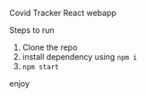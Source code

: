 Covid Tracker React webapp

Steps to run
1. Clone the repo
2. install dependency using `npm i`
3. `npm start`

enjoy
